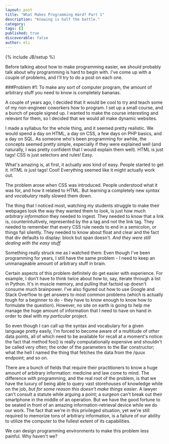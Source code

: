 ```yaml
---
layout: post
title: "What Makes Programming Hard? Part 1"
description: "Knowing is half the battle."
category: 
tags: []
published: true
discoverable: false
author: eli
---
```

{% include JB/setup %}

Before talking about how to make programming easier, we should probably talk about why programming is hard to begin with. I've come up with a couple of problems, and I'll try to do a post on each one.

###Problem #1: To make any sort of computer program, the amount of arbitrary stuff you need to know is completely bananas.

A couple of years ago, I decided that it would be cool to try and teach some of my non-engineer coworkers how to program. I set up a small course, and a bunch of people signed up. I wanted to make the course interesting and relevant for them, so I decided that we would all make dynamic websites.

I made a syllabus for the whole thing, and it seemed pretty realistic. We would spend a day on HTML, a day on CSS, a few days on PHP basics, and a day on SQL. As someone who's been programming for awhile, the concepts seemed pretty simple, especially if they were explained well (and naturally, I was pretty confident that I would explain them well). HTML is just tags! CSS is just selectors and rules! Easy. 

What's amazing is, at first, it actually *was* kind of easy. People started to get it. HTML *is* just tags! Cool! Everything seemed like it might actually work out.

The problem arose when CSS was introduced. People understood what it was for, and how it related to HTML. But learning a completely new  *syntax* and *vocabulary* really slowed them down.

The thing that I noticed most, watching my students struggle to make their webpages look the way they wanted them to look, is just how much *arbitrary information* they needed to ingest. They needed to know that a link is, counterintuitively, represented by the <span class="mono">a</span> tag and not the <span class="mono">link</span> tag. They needed to remember that every CSS rule needs to end in a semicolon, or things fail silently. They needed to know about <span class="mono">float</span> and <span class="mono">clear</span> and the fact that <span class="mono">div</span> defaults to <span class="mono">display: block</span> but <span class="mono">span</span> doesn't. *And they were still dealing with the easy stuff.*

Something really struck me as I watched them: Even though I've been programming for years, I still have the same problem - I need to keep an unmanageable amount of arbitrary stuff in brain.

Certain aspects of this problem definitely do get easier with experience. For example, I don't have to think twice about how to, say, iterate through a list in Python. It's in muscle memory, and pulling that factoid up doesn't consume much brainpower. I've also figured out how to use Google and Stack Overflow to get answers to most common problems (which is actually tough for a beginner to do - they have to know enough to know how to formulate the question). However, no site on earth is going to help me manage the huge amount of information that I need to have on hand in order to deal with *my particular* project.

So even though I can call up the syntax and vocabulary for a given language pretty easily, I'm forced to become aware of a multitude of *other* data points, all of which need to be available for recall at a moment's notice: the fact that method <span class="mono">foo()</span> is really computationally expensive and shouldn't be called very often; the order of the parameters to the <span class="mono">Bar</span> constructor; what the hell I named the thing that fetches the data from the <span class="mono">/quux</span> endpoint; and so on. 

There are a bunch of fields that require their practitioners to know a huge amount of arbitrary information: medicine and law come to mind. The difference with programming, and the real root of the problem, is that we have the luxury of being able to query vast storehouses of knowledge while on the job, *but for some reason this doesn't make things easier*. A lawyer can't consult a statute while arguing a point; a surgeon can't break out their smartphone in the middle of an operation. But we have the good fortune to be seated in front of an amazing information-retrieval device while we do our work. The fact that we're in this privileged situation, yet we're still required to memorize tons of arbitrary information, is a failure of our ability to utilize the computer to the fullest extent of its capabilities.

We can design programming environments to make this problem less painful. Why haven't we?